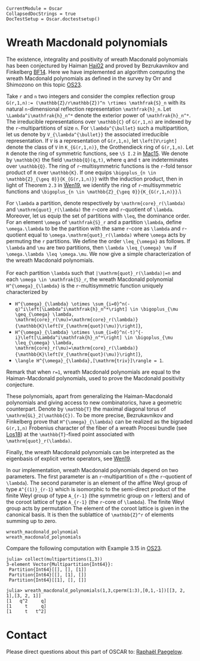 ```@meta
CurrentModule = Oscar
CollapsedDocStrings = true
DocTestSetup = Oscar.doctestsetup()
```

# Wreath Macdonald polynomials

The existence, integrality and positivity of wreath Macdonald polynomials
 has been conjectured by Haiman [Hai02](@cite) and proved by Bezrukavnikov and Finkelberg [BF14](@cite).
Here we have implemented an algorithm computing the wreath Macdonald
 polynomials as defined in the survey by Orr and Shimozono on this topic [OS23](@cite).

Take ``r`` and ``n`` two integers and consider the complex reflection group ``G(r,1,n):= (\mathbb{Z}/r\mathbb{Z})^n \rtimes \mathfrak{S}_n`` with its natural ``n``-dimensional reflection representation
``\mathfrak{h}_n``. Let ``\Lambda^i\mathfrak{h}_n^*`` denote the exterior power of ``\mathfrak{h}_n^*``. The irreducible representations over ``\mathbb{C}`` of ``G(r,1,n)`` are indexed by the ``r``-multipartitions of size ``n``. For ``\lambda^{\bullet}`` such a multipartition, let us denote by ``V_{\lambda^{\bullet}}`` the associated irreducible representation. If ``V`` is a representation of ``G(r,1,n)``, let ``\left[V\right]`` denote the class of ``V`` in ``K_{G(r,1,n)}``, the Grothendieck ring of ``G(r,1,n)``. Let ``R`` denote the ring of symmetric functions, see ``\S I.2`` in [Mac15](@cite). We denote by ``\mathbb{K}`` the field ``\mathbb{Q}(q,t)``, where ``q`` and ``t`` are indeterminates over ``\mathbb{Q}``. The ring of ``r``-multisymmetric functions is the ``r``-fold tensor product of ``R`` over ``\mathbb{K}``. If one equips ``\bigoplus_{n \in \mathbb{Z}_{\geq 0}}{K_{G(r,1,n)}}`` with the induction product, then in light of Theorem ``2.3`` in [Wen19](@cite), we identify the ring of ``r``-multisymmetric functions and ``\bigoplus_{n \in \mathbb{Z}_{\geq 0}}{K_{G(r,1,n)}}``.\

For ``\lambda`` a partition, denote respectively by ``\mathrm{core}_r(\lambda)`` and ``\mathrm{quot}_r(\lambda)`` the ``r``-core and ``r``-quotient of ``\lambda``. Moreover, let us equip the set of partitions with ``\leq``, the dominance order. For an element ``\omega`` of ``\mathfrak{S}_r`` and a partition ``\lambda``, define ``\omega.\lambda`` to be the partition with the same ``r``-core as ``\lambda`` and ``r``-quotient equal to ``\omega.\mathrm{quot}_r(\lambda)`` where ``\omega`` acts by permuting the ``r`` partitions. We define the order ``\leq_{\omega}`` as follows. If ``\lambda`` and ``\mu`` are two partitions, then ``\lambda \leq_{\omega} \mu`` if ``\omega.\lambda \leq \omega.\mu``.
We now give a simple characterization of the wreath Macdonald polynomials.\
\
For each partition ``\lambda`` such that ``|\mathrm{quot}_r(\lambda)|=n`` and each ``\omega \in \mathfrak{S}_r``, the wreath Macdonald polynomial ``H^{\omega}_{\lambda}`` is the ``r``-multisymmetric function uniquely characterized by

* ``H^{\omega}_{\lambda} \otimes \sum_{i=0}^n(-q)^i\left[\Lambda^i\mathfrak{h}_n^*\right] \in \bigoplus_{\mu \geq_{\omega} \lambda, \mathrm{core}_r(\mu)=\mathrm{core}_r(\lambda)}{\mathbb{K}\left[V_{\mathrm{quot}(\mu)}\right]}``,
* ``H^{\omega}_{\lambda} \otimes \sum_{i=0}^n(-t)^{-i}\left[\Lambda^i\mathfrak{h}_n^*\right] \in \bigoplus_{\mu \leq_{\omega} \lambda, \mathrm{core}_r(\mu)=\mathrm{core}_r(\lambda)}{\mathbb{K}\left[V_{\mathrm{quot}(\mu)}\right]}``,
* ``\langle H^{\omega}_{\lambda},[\mathrm{triv}]\rangle = 1``.

Remark that when ``r=1``, wreath Macdonald polynomials are equal to the Haiman-Macdonald polynomials, used to prove the Macdonald positivity conjecture.

These polynomials, apart from generalizing the Haiman-Macdonald polynomials and giving access to new combinatorics, have a geometric counterpart.
Denote by ``\mathbb{T}`` the maximal diagonal torus of ``\mathrm{GL}_2(\mathbb{C})``.
To be more precise, Bezrukavnikov and Finkelberg prove that ``H^{\omega}_{\lambda}`` can be realized as the bigraded ``G(r,1,n)`` Frobenius character of the fiber of a wreath Procesi bundle (see [Los18](@cite)) at the ``\mathbb{T}``-fixed point associated with ``\mathrm{quot}_r(\lambda)``.

Finally, the wreath Macdonald polynomials can be interpreted as the eigenbasis of explicit vertex operators, see [Wen19](@cite).

In our implementation, wreath Macdonald polynomials depend on two parameters. The first parameter is
 an ``r``-multipartition of ``n`` (the ``r``-quotient of ``\lambda``). The second parameter is an element of the affine Weyl group
 of type ``A^{(1)}_{r-1}`` which is isomorphic to the semi-direct product of the finite Weyl group of type ``A_{r-1}`` (the symmetric group on ``r`` letters) and of the coroot lattice of type ``A_{r-1}`` (the ``r``-core of ``\lambda``). The finite Weyl group acts by permutation
The element of the coroot lattice is given in the canonical basis. It is then the sublattice
of ``\mathbb{Z}^r`` of elements summing up to zero.

```@docs
wreath_macdonald_polynomial
wreath_macdonald_polynomials
```

Compare the following computation with Example 3.15 in [OS23](@cite).

```jldoctest
julia> collect(multipartitions(1,3))
3-element Vector{Multipartition{Int64}}:
 Partition{Int64}[[], [], [1]]
 Partition{Int64}[[], [1], []]
 Partition{Int64}[[1], [], []]

julia> wreath_macdonald_polynomials(1,3,cperm(1:3),[0,1,-1])[[3, 2, 1],[3, 2, 1]]
[1   q^2     q]
[1     t     q]
[1     t   t^2]
```

# Contact

Please direct questions about this part of OSCAR to:
[Raphaël Paegelow](https://paegelow.fr/en/).
